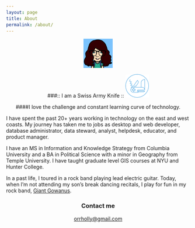 ```yaml
---
layout: page
title: About
permalink: /about/
---
```

<div align="center">

![](images/holly_bigsql.png) 

###:: I am a  Swiss Army Knife :: 
![](images/knife.png)  

####I love the challenge and constant learning curve of technology.

</div>
<div align="left">

I have spent the past 20+ years working in technology on the east and west coasts. My journey has taken me to  jobs as desktop and web developer, database administrator, data steward, analyst, helpdesk, educator, and product manager. 

I have an MS in Information and Knowledge Strategy from Columbia University and a BA in Political Science with a minor in Geography from Temple University. I have taught graduate level GIS courses at NYU and Hunter College.

In a past life, I toured in a rock band playing lead electric guitar. Today, when I’m not attending my son’s break dancing recitals, I play for fun in my rock band, [Giant Gowanus](http://giantgowan.us/).
 
</div>

<div align="center">

### Contact me

[orrholly@gmail.com](mailto:orrholly@gmail.com)

</div>
